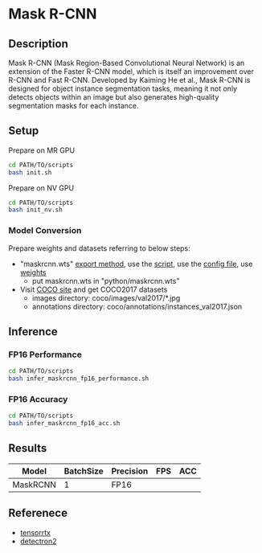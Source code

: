 # Mask R-CNN

## Description
Mask R-CNN (Mask Region-Based Convolutional Neural Network) is an extension of the Faster R-CNN model, which is itself an improvement over R-CNN and Fast R-CNN. Developed by Kaiming He et al., Mask R-CNN is designed for object instance segmentation tasks, meaning it not only detects objects within an image but also generates high-quality segmentation masks for each instance.

## Setup

Prepare on MR GPU

```bash
cd PATH/TO/scripts
bash init.sh
```

Prepare on NV GPU

```bash
cd PATH/TO/scripts
bash init_nv.sh
```
### Model Conversion

Prepare weights and datasets referring to below steps:

- "maskrcnn.wts" [export method](https://github.com/wang-xinyu/tensorrtx/tree/master/rcnn#how-to-run), use the [script](https://github.com/wang-xinyu/tensorrtx/blob/master/rcnn/gen_wts.py), use the [config file](https://github.com/facebookresearch/detectron2/blob/main/configs/COCO-InstanceSegmentation/mask_rcnn_R_50_C4_1x.yaml), use [weights](https://dl.fbaipublicfiles.com/detectron2/COCO-InstanceSegmentation/mask_rcnn_R_50_C4_1x/137259246/model_final_9243eb.pkl)
  - put maskrcnn.wts in "python/maskrcnn.wts"
- Visit [COCO site](https://cocodataset.org/) and get COCO2017 datasets
  - images directory: coco/images/val2017/*.jpg
  - annotations directory: coco/annotations/instances_val2017.json

## Inference

### FP16 Performance

```bash
cd PATH/TO/scripts
bash infer_maskrcnn_fp16_performance.sh
```

### FP16 Accuracy
```bash
cd PATH/TO/scripts
bash infer_maskrcnn_fp16_acc.sh
```

## Results

Model | BatchSize | Precision | FPS | ACC
------|-----------|-----------|-----|----
MaskRCNN | 1 | FP16 | |

## Referenece 
- [tensorrtx](https://github.com/wang-xinyu/tensorrtx/tree/master/rcnn)
- [detectron2](https://github.com/facebookresearch/detectron2)
